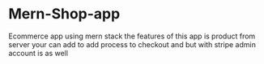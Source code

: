 # Mern-Shop-app
Ecommerce app using mern stack the features of this app is product from server your can add to add process to checkout and but with stripe admin account is as well
